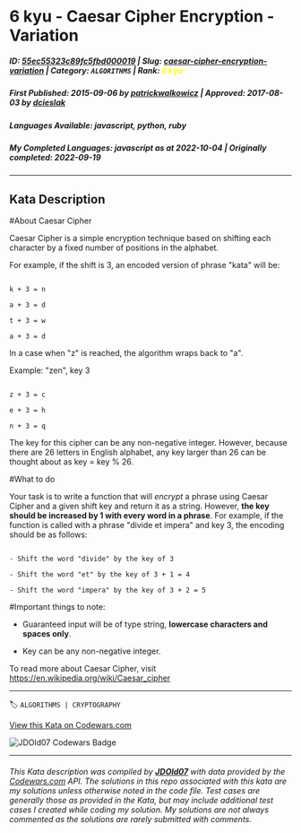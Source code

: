 # 6 kyu - Caesar Cipher Encryption - Variation

##### **ID**: [55ec55323c89fc5fbd000019](https://www.codewars.com/kata/55ec55323c89fc5fbd000019) | **Slug**: [caesar-cipher-encryption-variation](https://www.codewars.com/kata/55ec55323c89fc5fbd000019) | **Category**: `ALGORITHMS` | **Rank**: <span style="color:yellow">6 kyu</span>

##### **First Published**: 2015-09-06 ***by*** [patrickwalkowicz](https://www.codewars.com/users/patrickwalkowicz) | **Approved**: 2017-08-03 ***by*** [dcieslak](https://www.codewars.com/users/dcieslak)

##### **Languages Available**: javascript, python, ruby

##### **My Completed Languages**: javascript ***as at*** 2022-10-04 | **Originally completed**: 2022-09-19

---

## Kata Description


#About Caesar Cipher



Caesar Cipher is a simple encryption technique based on shifting each character by a fixed number of positions in the alphabet.



For example, if the shift is 3, an encoded version of phrase "kata" will be:

```

k + 3 = n

a + 3 = d

t + 3 = w

a + 3 = d

```

In a case when "z" is reached, the algorithm wraps back to "a".

Example: "zen", key 3

```

z + 3 = c

e + 3 = h

n + 3 = q

```

The key for this cipher can be any non-negative integer. However, because there are 26 letters in English alphabet, any key larger than 26 can be thought about as key = key % 26.



#What to do



Your task is to write a function that will *encrypt* a phrase using Caesar Cipher and a given shift key and return it as a string. However, **the key should be increased by 1 with every word in a phrase**. For example, if the function is called with a phrase "divide et impera" and key 3, the encoding should be as follows:

```

- Shift the word "divide" by the key of 3

- Shift the word "et" by the key of 3 + 1 = 4

- Shift the word "impera" by the key of 3 + 2 = 5

```





#Important things to note:

- Guaranteed input will be of type string, **lowercase characters and spaces only**.

- Key can be any non-negative integer.



To read more about Caesar Cipher, visit https://en.wikipedia.org/wiki/Caesar_cipher

---


🏷 `ALGORITHMS | CRYPTOGRAPHY`


[View this Kata on Codewars.com](https://www.codewars.com/kata/55ec55323c89fc5fbd000019)

![](https://www.codewars.com/users/jdold07/badges/large "JDOld07 Codewars Badge")

---

###### *This Kata description was compiled by [**JDOld07**](https://tpstech.dev) with data provided by the [Codewars.com](https://www.codewars.com) API.  The solutions in this repo associated with this kata are my solutions unless otherwise noted in the code file.  Test cases are generally those as provided in the Kata, but may include additional test cases I created while coding my solution.  My solutions are not always commented as the solutions are rarely submitted with comments.*
